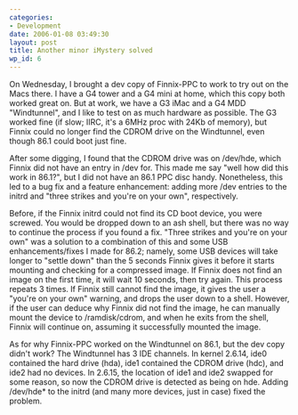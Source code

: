 ```yaml
---
categories:
- Development
date: 2006-01-08 03:49:30
layout: post
title: Another minor iMystery solved
wp_id: 6
---
```

On Wednesday, I brought a dev copy of Finnix-PPC to work to try out on the Macs there. I have a G4 tower and a G4 mini at home, which this copy both worked great on. But at work, we have a G3 iMac and a G4 MDD "Windtunnel", and I like to test on as much hardware as possible. The G3 worked fine (if slow; IIRC, it's a 6MHz proc with 24Kb of memory), but Finnix could no longer find the CDROM drive on the Windtunnel, even though 86.1 could boot just fine.

After some digging, I found that the CDROM drive was on /dev/hde, which Finnix did not have an entry in /dev for. This made me say "well how did this work in 86.1?", but I did not have an 86.1 PPC disc handy. Nonetheless, this led to a bug fix and a feature enhancement: adding more /dev entries to the initrd and "three strikes and you're on your own", respectively.

Before, if the Finnix initrd could not find its CD boot device, you were screwed. You would be dropped down to an ash shell, but there was no way to continue the process if you found a fix. "Three strikes and you're on your own" was a solution to a combination of this and some USB enhancements/fixes I made for 86.2; namely, some USB devices will take longer to "settle down" than the 5 seconds Finnix gives it before it starts mounting and checking for a compressed image. If Finnix does not find an image on the first time, it will wait 10 seconds, then try again. This process repeats 3 times. If Finnix still cannot find the image, it gives the user a "you're on your own" warning, and drops the user down to a shell. However, if the user can deduce why Finnix did not find the image, he can manually mount the device to /ramdisk/cdrom, and when he exits from the shell, Finnix will continue on, assuming it successfully mounted the image.

As for why Finnix-PPC worked on the Windtunnel on 86.1, but the dev copy didn't work? The Windtunnel has 3 IDE channels. In kernel 2.6.14, ide0 contained the hard drive (hda), ide1 contained the CDROM drive (hdc), and ide2 had no devices. In 2.6.15, the location of ide1 and ide2 swapped for some reason, so now the CDROM drive is detected as being on hde. Adding /dev/hde* to the initrd (and many more devices, just in case) fixed the problem.
